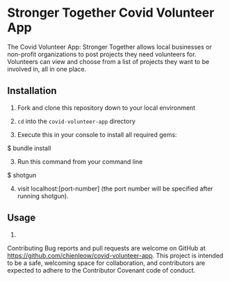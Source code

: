 # Stronger Together Covid Volunteer App

The Covid Volunteer App: Stronger Together allows local businesses or non-profit organizations to post projects they need volunteers for. Volunteers can view and choose from a list of projects they want to be involved in, all in one place.

## Installation

1. Fork and clone this repository down to your local environment

2. `cd` into the `covid-volunteer-app` directory

2. Execute this in your console to install all required gems:

$ bundle install

3. Run this command from your command line

$ shotgun

4. visit localhost:[port-number] (the port number will be specified after running shotgun).

## Usage

1. 


Contributing
Bug reports and pull requests are welcome on GitHub at https://github.com/chienleow/covid-volunteer-app. This project is intended to be a safe, welcoming space for collaboration, and contributors are expected to adhere to the Contributor Covenant code of conduct.

